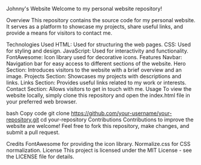 Johnny's Website
Welcome to my personal website repository!

Overview
This repository contains the source code for my personal website. It serves as a platform to showcase my projects, share useful links, and provide a means for visitors to contact me.

Technologies Used
HTML: Used for structuring the web pages.
CSS: Used for styling and design.
JavaScript: Used for interactivity and functionality.
FontAwesome: Icon library used for decorative icons.
Features
Navbar: Navigation bar for easy access to different sections of the website.
Hero Section: Introduces visitors to the website with a brief overview and an image.
Projects Section: Showcases my projects with descriptions and links.
Links Section: Provides useful links related to my work or interests.
Contact Section: Allows visitors to get in touch with me.
Usage
To view the website locally, simply clone this repository and open the index.html file in your preferred web browser.

bash
Copy code
git clone https://github.com/your-username/your-repository.git
cd your-repository
Contributions
Contributions to improve the website are welcome! Feel free to fork this repository, make changes, and submit a pull request.

Credits
FontAwesome for providing the icon library.
Normalize.css for CSS normalization.
License
This project is licensed under the MIT License - see the LICENSE file for details.


